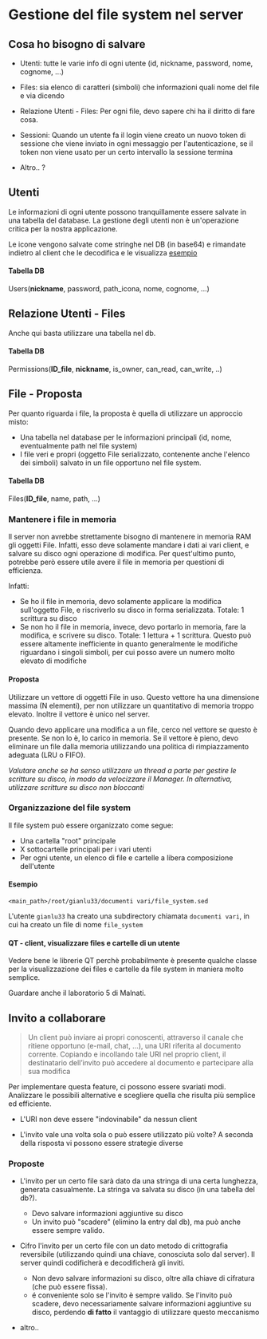 # Gestione del file system nel server

## Cosa ho bisogno di salvare

- Utenti: tutte le varie info di ogni utente (id, nickname, password, nome, cognome, ...)
- Files: sia elenco di caratteri (simboli) che informazioni quali nome del file e via dicendo
- Relazione Utenti - Files: Per ogni file, devo sapere chi ha il diritto di fare cosa.
- Sessioni: Quando un utente fa il login viene creato un nuovo token di sessione che viene inviato in ogni messaggio per l'autenticazione, se il token non viene usato per un certo intervallo la sessione termina

- Altro.. ?

## Utenti

Le informazioni di ogni utente possono tranquillamente essere salvate in una tabella del database. La gestione degli utenti non è un'operazione critica per la nostra applicazione.

Le icone vengono salvate come stringhe nel DB (in base64) e rimandate indietro al client che le decodifica e le visualizza
[esempio](https://stackoverflow.com/questions/27854979/how-to-load-base64-image-data-from-json-in-qt)

#### Tabella DB

Users(__nickname__, password, path_icona, nome, cognome, ...)



## Relazione Utenti - Files

Anche qui basta utilizzare una tabella nel db.

#### Tabella DB

Permissions(__ID_file__, __nickname__, is_owner, can_read, can_write, ..)



## File - Proposta

Per quanto riguarda i file, la proposta è quella di utilizzare un approccio misto:

- Una tabella nel database per le informazioni principali (id, nome, eventualmente path nel file system)
- I file veri e propri (oggetto File serializzato, contenente anche l'elenco dei simboli) salvato in un file opportuno nel file system. 

#### Tabella DB

Files(__ID_file__, name, path, ...)

### Mantenere i file in memoria

Il server non avrebbe strettamente bisogno di mantenere in memoria RAM gli oggetti File. Infatti, esso deve solamente mandare i dati ai vari client, e salvare su disco ogni operazione di modifica. Per quest'ultimo punto, potrebbe però essere utile avere il file in memoria per questioni di efficienza.

Infatti:

- Se ho il file in memoria, devo solamente applicare la modifica sull'oggetto File, e riscriverlo su disco in forma serializzata. Totale: 1 scrittura su disco
- Se non ho il file in memoria, invece, devo portarlo in memoria, fare la modifica, e scrivere su disco. Totale: 1 lettura + 1 scrittura. Questo può essere altamente inefficiente in quanto generalmente le modifiche riguardano i singoli simboli, per cui posso avere un numero molto elevato di modifiche

#### Proposta

Utilizzare un vettore di oggetti File in uso. Questo vettore ha una dimensione massima (N elementi), per non utilizzare un quantitativo di memoria troppo elevato. Inoltre il vettore è unico nel server. 

Quando devo applicare una modifica a un file, cerco nel vettore se questo è presente. Se non lo è, lo carico in memoria. Se il vettore è pieno, devo eliminare un file dalla memoria utilizzando una politica di rimpiazzamento adeguata (LRU o FIFO).

_Valutare anche se ha senso utilizzare un thread a parte per gestire le scritture su disco, in modo da velocizzare il Manager. In alternativa, utilizzare scritture su disco non bloccanti_

### Organizzazione del file system

Il file system può essere organizzato come segue:

- Una cartella "root" principale
- X sottocartelle principali per i vari utenti
- Per ogni utente, un elenco di file e cartelle a libera composizione dell'utente

#### Esempio

`<main_path>/root/gianlu33/documenti vari/file_system.sed`

L'utente `gianlu33` ha creato una subdirectory chiamata `documenti vari`, in cui ha creato un file di nome `file_system`

#### QT - client, visualizzare files e cartelle di un utente

Vedere bene le librerie QT perchè probabilmente è presente qualche classe per la visualizzazione dei files e cartelle da file system in maniera molto semplice.

Guardare anche il laboratorio 5 di Malnati.

## Invito a collaborare

> Un client può inviare ai propri conoscenti, attraverso il canale che ritiene opportuno (e-mail,
chat, …), una URI riferita al documento corrente. Copiando e incollando tale URI nel proprio
client, il destinatario dell’invito può accedere al documento e partecipare alla sua modifica

Per implementare questa feature, ci possono essere svariati modi. Analizzare le possibili alternative e scegliere quella che risulta più semplice ed efficiente.

- L'URI non deve essere "indovinabile" da nessun client

- L'invito vale una volta sola o può essere utilizzato più volte? A seconda della risposta vi possono essere strategie diverse

### Proposte

- L'invito per un certo file sarà dato da una stringa di una certa lunghezza, generata casualmente. La stringa va salvata su disco (in una tabella del db?).

  - Devo salvare informazioni aggiuntive su disco
  - Un invito può "scadere" (elimino la entry dal db), ma può anche essere sempre valido.

  

- Cifro l'invito per un certo file con un dato metodo di crittografia reversibile (utilizzando quindi una chiave, conosciuta solo dal server). Il server quindi codificherà e decodificherà gli inviti.

  - Non devo salvare informazioni su disco, oltre alla chiave di cifratura (che può essere fissa).
  - é conveniente solo se l'invito è sempre valido. Se l'invito può scadere, devo necessariamente salvare informazioni aggiuntive su disco, perdendo **di fatto** il vantaggio di utilizzare questo meccanismo
  


- altro..
